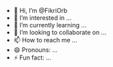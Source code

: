 - 👋 Hi, I’m @FikriOrb
- 👀 I’m interested in ... 
- 🌱 I’m currently learning ...
- 💞️ I’m looking to collaborate on ...
- 📫 How to reach me ...
- 😄 Pronouns: ...
- ⚡ Fun fact: ...

<!---
FikriOrb/FikriOrb is a ✨ special ✨ repository because its `README.md` (this file) appears on your GitHub profile.
You can click the Preview link to take a look at your changes.
--->
